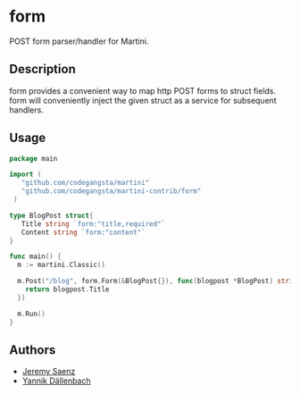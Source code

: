 # form
POST form parser/handler for Martini.

## Description
form provides a convenient way to map http POST forms to struct fields. form will conveniently inject the given struct as a service for subsequent handlers.

## Usage

~~~ go
package main

import (
   "github.com/codegangsta/martini"
   "github.com/codegangsta/martini-contrib/form"
 )

type BlogPost struct{
   Title string `form:"title,required"`
   Content string `form:"content"`
}

func main() {
  m := martini.Classic()

  m.Post("/blog", form.Form(&BlogPost{}), func(blogpost *BlogPost) string {
    return blogpost.Title
  })

  m.Run()
}
~~~

## Authors
* [Jeremy Saenz](http://github.com/codegangsta)
* [Yannik Dällenbach](http://github.com/ioboi)
